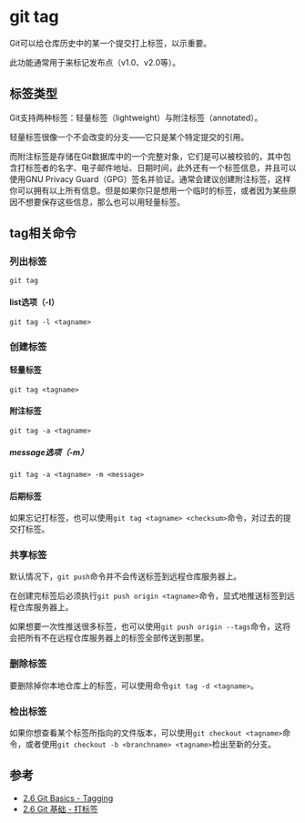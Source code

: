 git tag
=======

Git可以给仓库历史中的某一个提交打上标签，以示重要。

此功能通常用于来标记发布点（v1.0、v2.0等）。

标签类型
--------

Git支持两种标签：轻量标签（lightweight）与附注标签（annotated）。

轻量标签很像一个不会改变的分支——它只是某个特定提交的引用。

而附注标签是存储在Git数据库中的一个完整对象，它们是可以被校验的，其中包含打标签者的名字、电子邮件地址、日期时间，此外还有一个标签信息，并且可以使用GNU Privacy Guard（GPG）签名并验证。通常会建议创建附注标签，这样你可以拥有以上所有信息。但是如果你只是想用一个临时的标签，或者因为某些原因不想要保存这些信息，那么也可以用轻量标签。

tag相关命令
----------

### 列出标签

`git tag`

#### list选项（-l）

`git tag -l <tagname>`

### 创建标签

#### 轻量标签

`git tag <tagname>`

#### 附注标签

`git tag -a <tagname>`

##### message选项（-m）

`git tag -a <tagname> -m <message>`

#### 后期标签

如果忘记打标签，也可以使用`git tag <tagname> <checksum>`命令，对过去的提交打标签。

### 共享标签

默认情况下，`git push`命令并不会传送标签到远程仓库服务器上。

在创建完标签后必须执行`git push origin <tagname>`命令，显式地推送标签到远程仓库服务器上。

如果想要一次性推送很多标签，也可以使用`git push origin --tags`命令，这将会把所有不在远程仓库服务器上的标签全部传送到那里。

### 删除标签

要删除掉你本地仓库上的标签，可以使用命令`git tag -d <tagname>`。

### 检出标签

如果你想查看某个标签所指向的文件版本，可以使用`git checkout <tagname>`命令，或者使用`git checkout -b <branchname> <tagname>`检出至新的分支。

参考
----

- [2.6 Git Basics - Tagging](https://git-scm.com/book/en/v2/Git-Basics-Tagging)
- [2.6 Git 基础 - 打标签](https://git-scm.com/book/zh/v2/Git-%E5%9F%BA%E7%A1%80-%E6%89%93%E6%A0%87%E7%AD%BE)
